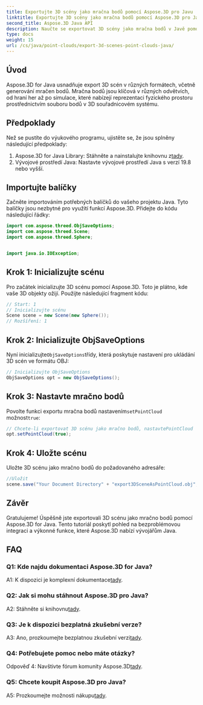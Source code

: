 ```yaml
---
title: Exportujte 3D scény jako mračna bodů pomocí Aspose.3D pro Javu
linktitle: Exportujte 3D scény jako mračna bodů pomocí Aspose.3D pro Javu
second_title: Aspose.3D Java API
description: Naučte se exportovat 3D scény jako mračna bodů v Javě pomocí Aspose.3D. Vylepšete své aplikace pomocí výkonné 3D grafiky a vizualizace.
type: docs
weight: 15
url: /cs/java/point-clouds/export-3d-scenes-point-clouds-java/
---
```

## Úvod

Aspose.3D for Java usnadňuje export 3D scén v různých formátech, včetně generování mračen bodů. Mračna bodů jsou klíčová v různých odvětvích, od hraní her až po simulace, které nabízejí reprezentaci fyzického prostoru prostřednictvím souboru bodů v 3D souřadnicovém systému.

## Předpoklady

Než se pustíte do výukového programu, ujistěte se, že jsou splněny následující předpoklady:

1.  Aspose.3D for Java Library: Stáhněte a nainstalujte knihovnu z[tady](https://releases.aspose.com/3d/java/).
2. Vývojové prostředí Java: Nastavte vývojové prostředí Java s verzí 19.8 nebo vyšší.

## Importujte balíčky

Začněte importováním potřebných balíčků do vašeho projektu Java. Tyto balíčky jsou nezbytné pro využití funkcí Aspose.3D. Přidejte do kódu následující řádky:

```java
import com.aspose.threed.ObjSaveOptions;
import com.aspose.threed.Scene;
import com.aspose.threed.Sphere;


import java.io.IOException;
```

## Krok 1: Inicializujte scénu

Pro začátek inicializujte 3D scénu pomocí Aspose.3D. Toto je plátno, kde vaše 3D objekty ožijí. Použijte následující fragment kódu:

```java
// Start: 1
// Inicializujte scénu
Scene scene = new Scene(new Sphere());
// Rozšíření: 1
```

## Krok 2: Inicializujte ObjSaveOptions

 Nyní inicializujte`ObjSaveOptions`třídy, která poskytuje nastavení pro ukládání 3D scén ve formátu OBJ:

```java
// Inicializujte ObjSaveOptions
ObjSaveOptions opt = new ObjSaveOptions();
```

## Krok 3: Nastavte mračno bodů

 Povolte funkci exportu mračna bodů nastavením`setPointCloud` možnost`true`:

```java
// Chcete-li exportovat 3D scénu jako mračno bodů, nastavtePointCloud
opt.setPointCloud(true);
```

## Krok 4: Uložte scénu

Uložte 3D scénu jako mračno bodů do požadovaného adresáře:

```java
//Uložit
scene.save("Your Document Directory" + "export3DSceneAsPointCloud.obj", opt);
```

## Závěr

Gratulujeme! Úspěšně jste exportovali 3D scénu jako mračno bodů pomocí Aspose.3D for Java. Tento tutoriál poskytl pohled na bezproblémovou integraci a výkonné funkce, které Aspose.3D nabízí vývojářům Java.

## FAQ

### Q1: Kde najdu dokumentaci Aspose.3D for Java?

 A1: K dispozici je komplexní dokumentace[tady](https://reference.aspose.com/3d/java/).

### Q2: Jak si mohu stáhnout Aspose.3D pro Java?

 A2: Stáhněte si knihovnu[tady](https://releases.aspose.com/3d/java/).

### Q3: Je k dispozici bezplatná zkušební verze?

 A3: Ano, prozkoumejte bezplatnou zkušební verzi[tady](https://releases.aspose.com/).

### Q4: Potřebujete pomoc nebo máte otázky?

 Odpověď 4: Navštivte fórum komunity Aspose.3D[tady](https://forum.aspose.com/c/3d/18).

### Q5: Chcete koupit Aspose.3D pro Java?

 A5: Prozkoumejte možnosti nákupu[tady](https://purchase.aspose.com/buy).